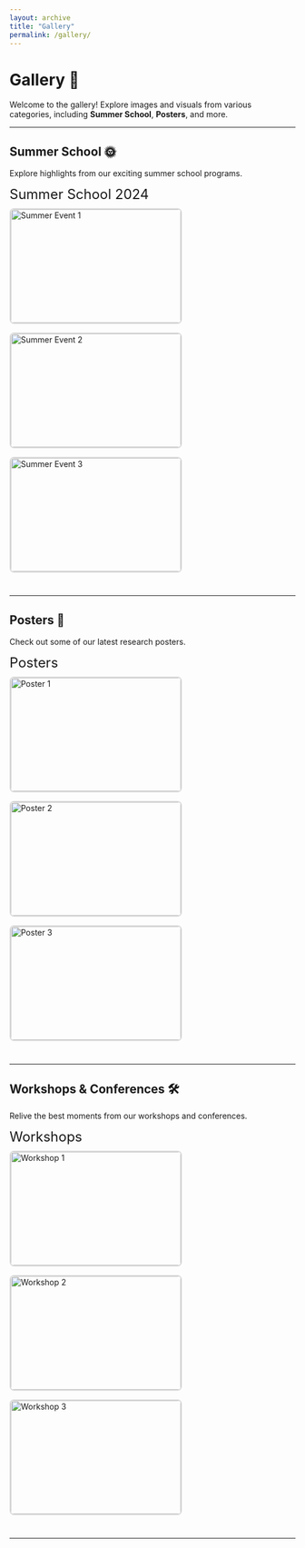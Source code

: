 ```yaml
---
layout: archive
title: "Gallery"
permalink: /gallery/
---
```


# Gallery 🎨  
Welcome to the gallery! Explore images and visuals from various categories, including **Summer School**, **Posters**, and more.

<style>
  .gallery-section {
    margin-bottom: 40px;
  }
  .gallery-title {
    font-size: 24px;
    margin-bottom: 10px;
  }
  .gallery-images {
    display: flex;
    flex-wrap: wrap;
    gap: 15px;
  }
  .gallery-images img {
    width: 300px;
    height: 200px;
    object-fit: cover;
    border-radius: 8px;
    border: 2px solid #ddd;
    transition: transform 0.3s;
  }
  .gallery-images img:hover {
    transform: scale(1.05);
    border-color: #007bff;
  }
</style>

---

## Summer School 🌞
Explore highlights from our exciting summer school programs.

<div class="gallery-section">
  <div class="gallery-title">Summer School 2024</div>
  <div class="gallery-images">
    <img src="/assets/images/summer1.jpg" alt="Summer Event 1">
    <img src="/assets/images/summer2.jpg" alt="Summer Event 2">
    <img src="/assets/images/summer3.jpg" alt="Summer Event 3">
  </div>
</div>

---

## Posters 📜  
Check out some of our latest research posters.

<div class="gallery-section">
  <div class="gallery-title">Posters</div>
  <div class="gallery-images">
    <img src="/assets/images/poster1.jpg" alt="Poster 1">
    <img src="/assets/images/poster2.jpg" alt="Poster 2">
    <img src="/assets/images/poster3.jpg" alt="Poster 3">
  </div>
</div>

---

## Workshops & Conferences 🛠️  
Relive the best moments from our workshops and conferences.

<div class="gallery-section">
  <div class="gallery-title">Workshops</div>
  <div class="gallery-images">
    <img src="/images/workshop1.jpg" alt="Workshop 1">
    <img src="/images/workshop2.jpg" alt="Workshop 2">
    <img src="/images/workshop3.jpg" alt="Workshop 3">
  </div>
</div>

---
